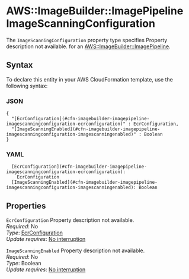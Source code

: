 # AWS::ImageBuilder::ImagePipeline ImageScanningConfiguration<a name="aws-properties-imagebuilder-imagepipeline-imagescanningconfiguration"></a>

<a name="aws-properties-imagebuilder-imagepipeline-imagescanningconfiguration-description"></a>The `ImageScanningConfiguration` property type specifies Property description not available\. for an [AWS::ImageBuilder::ImagePipeline](aws-resource-imagebuilder-imagepipeline.md)\.

## Syntax<a name="aws-properties-imagebuilder-imagepipeline-imagescanningconfiguration-syntax"></a>

To declare this entity in your AWS CloudFormation template, use the following syntax:

### JSON<a name="aws-properties-imagebuilder-imagepipeline-imagescanningconfiguration-syntax.json"></a>

```
{
  "[EcrConfiguration](#cfn-imagebuilder-imagepipeline-imagescanningconfiguration-ecrconfiguration)" : EcrConfiguration,
  "[ImageScanningEnabled](#cfn-imagebuilder-imagepipeline-imagescanningconfiguration-imagescanningenabled)" : Boolean
}
```

### YAML<a name="aws-properties-imagebuilder-imagepipeline-imagescanningconfiguration-syntax.yaml"></a>

```
  [EcrConfiguration](#cfn-imagebuilder-imagepipeline-imagescanningconfiguration-ecrconfiguration): 
    EcrConfiguration
  [ImageScanningEnabled](#cfn-imagebuilder-imagepipeline-imagescanningconfiguration-imagescanningenabled): Boolean
```

## Properties<a name="aws-properties-imagebuilder-imagepipeline-imagescanningconfiguration-properties"></a>

`EcrConfiguration`  <a name="cfn-imagebuilder-imagepipeline-imagescanningconfiguration-ecrconfiguration"></a>
Property description not available\.  
*Required*: No  
*Type*: [EcrConfiguration](aws-properties-imagebuilder-imagepipeline-ecrconfiguration.md)  
*Update requires*: [No interruption](https://docs.aws.amazon.com/AWSCloudFormation/latest/UserGuide/using-cfn-updating-stacks-update-behaviors.html#update-no-interrupt)

`ImageScanningEnabled`  <a name="cfn-imagebuilder-imagepipeline-imagescanningconfiguration-imagescanningenabled"></a>
Property description not available\.  
*Required*: No  
*Type*: Boolean  
*Update requires*: [No interruption](https://docs.aws.amazon.com/AWSCloudFormation/latest/UserGuide/using-cfn-updating-stacks-update-behaviors.html#update-no-interrupt)